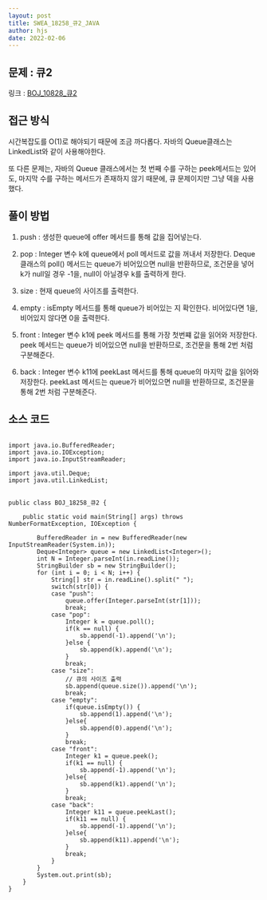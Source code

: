 ```yaml
---
layout: post
title: SWEA_18258_큐2_JAVA
author: hjs
date: 2022-02-06
---
```


## 문제 : 큐2

링크 : [BOJ_10828_큐2](https://www.acmicpc.net/problem/18258)


## 접근 방식

시간복잡도를 O(1)로 해야되기 때문에 조금 까다롭다. 자바의 Queue클래스는 LinkedList와 같이 사용해야한다.

또 다른 문제는, 자바의 Queue 클래스에서는 첫 번째 수를 구하는 peek메서드는 있어도, 마지막 수를 구하는 메서드가 존재하지 않기 때문에, 큐 문제이지만 그냥 덱을 사용했다.



## 풀이 방법
1. push : 생성한 queue에 offer 메서드를 통해 값을 집어넣는다.

2. pop : Integer 변수 k에 queue에서 poll 메서드로 값을 꺼내서 저장한다. Deque 클래스의 poll() 메서드는 queue가 비어있으면 null을 반환하므로, 조건문을 넣어 k가 null일 경우 -1을, null이 아닐경우 k를 출력하게 한다.

3. size : 현재 queue의 사이즈를 출력한다.

3. empty : isEmpty 메서드를 통해 queue가 비어있는 지 확인한다. 비어있다면 1을, 비어있지 않다면 0을 출력한다.

4. front : Integer 변수 k1에 peek 메서드를 통해 가장 첫번쨰 값을 읽어와 저장한다. peek 메서드는 queue가 비어있으면 null을 반환하므로, 조건문을 통해 2번 처럼 구분해준다.

5. back : Integer 변수 k11에 peekLast 메서드를 통해 queue의 마지막 값을 읽어와 저장한다. peekLast 메서드는 queue가 비어있으면 null을 반환하므로, 조건문을 통해 2번 처럼 구분해준다.

## 소스 코드

~~~

import java.io.BufferedReader;
import java.io.IOException;
import java.io.InputStreamReader;

import java.util.Deque;
import java.util.LinkedList;


public class BOJ_18258_큐2 {

	public static void main(String[] args) throws NumberFormatException, IOException {

		BufferedReader in = new BufferedReader(new InputStreamReader(System.in));
		Deque<Integer> queue = new LinkedList<Integer>();
		int N = Integer.parseInt(in.readLine());
		StringBuilder sb = new StringBuilder();
		for (int i = 0; i < N; i++) {
			String[] str = in.readLine().split(" ");
			switch(str[0]) {
			case "push":
				queue.offer(Integer.parseInt(str[1]));
				break;
			case "pop":
				Integer k = queue.poll();
				if(k == null) {
					sb.append(-1).append('\n');
				}else {
					sb.append(k).append('\n');
				}
				break;
			case "size":
				// 큐의 사이즈 출력
				sb.append(queue.size()).append('\n');
				break;
			case "empty":
				if(queue.isEmpty()) {
					sb.append(1).append('\n');
				}else{
					sb.append(0).append('\n');
				}
				break;
			case "front":
				Integer k1 = queue.peek();
				if(k1 == null) {
					sb.append(-1).append('\n');
				}else{
					sb.append(k1).append('\n');
				}
				break;
			case "back":
				Integer k11 = queue.peekLast();
				if(k11 == null) {
					sb.append(-1).append('\n');
				}else{
					sb.append(k11).append('\n');
				}
				break;
			}
		}
		System.out.print(sb);
	}
}

~~~
